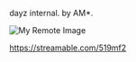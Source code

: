 dayz internal. by AM*.

![My Remote Image](https://i.imgur.com/tpzK85q.png)

https://streamable.com/519mf2

